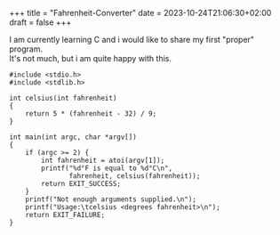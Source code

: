 +++
title = "Fahrenheit-Converter"
date = 2023-10-24T21:06:30+02:00
draft = false
+++

I am currently learning C and i would like to share my first "proper" program.  
It's not much, but i am quite happy with this.  
  

```
#include <stdio.h>
#include <stdlib.h>

int celsius(int fahrenheit)
{
    return 5 * (fahrenheit - 32) / 9;
}

int main(int argc, char *argv[])
{
    if (argc >= 2) {
        int fahrenheit = atoi(argv[1]);
        printf("%d°F is equal to %d°C\n",
               fahrenheit, celsius(fahrenheit));
        return EXIT_SUCCESS;
    }
    printf("Not enough arguments supplied.\n");
    printf("Usage:\tcelsius <degrees fahrenheit>\n");
    return EXIT_FAILURE;
}
```
